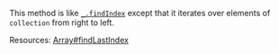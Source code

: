 This method is like <a href="#findIndex"><code>\_.findIndex</code></a> except that it iterates over elements of <code>collection</code> from right to left.

Resources: [Array#findLastIndex](https://developer.mozilla.org/en-US/docs/Web/JavaScript/Reference/Global_Objects/Array/findLastIndex)
